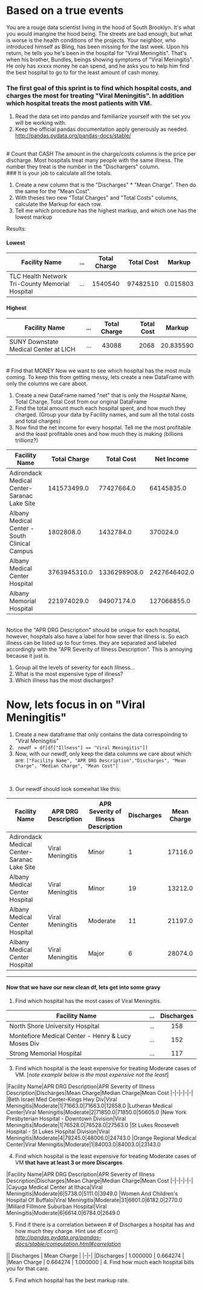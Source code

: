 # Based on a true events

You are a rouge data scientist living in the hood of South Brooklyn.  It's what you would imangine the hood being.  The streets are bad enough, but what is worse is the health conditions of the projects.
Your neighbor, who introduced himself as Bling, has been missing for the last week. Upon his return, he tells you he's been in the hospital for "Viral Meningitis".
That's when his brother, Bundles, beings showing symptoms of "Viral Meningitis".  
He only has xxxxx money he can spend, and he asks you to help him find the best hospital to go to for the least amount of cash money.


### The first goal of this sprint is to find which hospital costs, and charges the most for treating "Viral Meningitis". In addition which hospital treats the most patients with VM.

1. Read the data set into pandas and familiarize yourself with the set you will be working with.
2. Keep the official pandas documentation apply generously as needed. http://pandas.pydata.org/pandas-docs/stable/
<br>
# Count that CASH
The amount in the charge/costs columns is the price per discharge. Most hospitals treat many people with the same illness.  The number they treat is the number in the "Dischargers" column.
<br>
### It is your job to calculate all the totals.

1. Create a new column that is the "Discharges" * "Mean Charge".  Then do the same for the "Mean Cost".
2. With theses two new "Total Charges" and "Total Costs" columns, calculate the Markup for each row.
3. Tell me which procedure has the highest markup, and which one has the lowest markup

Results:

#### Lowest
| Facility Name | ... | Total Charge | Total Cost | Markup|
| ------------- |---|:-------------:| -----:|------|
|TLC Health Network Tri-County Memorial Hospital | ...|  1540540    | 97482510  | 0.015803|

#### Highest
| Facility Name | ... | Total Charge | Total Cost | Markup|
| ------------- |---|:-------------:| -----:|------|
| SUNY Downstate Medical Center at LICH | ... | 43088   | 2068  | 20.835590|

<br>
# Find that MONEY
Now we want to see which hospital has the most mula coming.
To keep this from getting messy, lets create a new DataFrame with only the columns we care aboot.

1.  Create a new DataFrame named "net" that is only the Hospital Name, Total Charge, Total Cost from our original DataFrame
1.  Find the total amount much each hospital spent, and how much they charged. (Group your data by Facility names, and sum all the total costs and total charges)
1.  Now find the net income for every hospital. Tell me the most profitable and the least profitable ones and how much they is making (billions trillionz?)

| Facility Name|Total Charge|Total Cost|Net Income
|-|-|-|-|
| Adirondack Medical Center-Saranac Lake Site|141573499.0|77427664.0|64145835.0 |
| Albany Medical Center - South Clinical Campus|1802808.0|1432784.0|370024.0 |
| Albany Medical Center Hospital|3763945310.0|1336298908.0|2427646402.0 |
| Albany Memorial Hospital|221974029.0|94907174.0|127066855.0 |

<br>
Notice the "APR DRG Description" should be unique for each hospital, however, hospitals also have a label for how sever that illness is.  So each illness can be listed up to four times. they are separated and labeled accordingly with the "APR Severity of Illness Description".  This is annoying because it just is.

1. Group all the levels of severity for each Illness...
  1. What is the most expensive type of illness?
  1. Which illness has the most discharges?


# Now, lets focus in on "Viral Meningitis"
1. Create a new dataframe that only contains the data correspoindng to "Viral Meningitis"
1.  ``` newdf = df[df["Illness"] == "Viral Meningitis"]]```
2. Now, with our newdf, only keep the data columns we care about which are: `["Facility Name", "APR DRG Description","Discharges", "Mean Charge", "Median Charge", "Mean Cost"]`
<br>

3. Our newdf should look somewhat like this:

|Facility Name|APR DRG Description|APR Severity of Illness Description|Discharges|Mean Charge|Median Charge|Mean Cost|
|----|----|----|----|----|----|----|
|Adirondack Medical Center-Saranac Lake Site|Viral Meningitis|Minor|1|17116.0|17116.0|7006.0|
|Albany Medical Center Hospital|Viral Meningitis|Minor|19|13212.0|11914.0|4569.0|
|Albany Medical Center Hospital|Viral Meningitis|Moderate|11|21197.0|14197.0|7131.0|
|Albany Medical Center Hospital|Viral Meningitis|Major|6|28074.0|22846.0|7495.0|
---

#### Now that we have our new clean df, lets get into some gravy
1. Find which hospital has the most cases of Viral Meningitis.

| Facility Name | ... | Discharges |
| ------------- |-----|:----------:|
| North Shore University Hospital | ... | 158 |
| Montefiore Medical Center - Henry & Lucy Moses Div | ... | 152 |
| Strong Memorial Hospital | ... | 117 |

3. Find which hospital is the least expensive for treating Moderate cases of VM. [*note example below is the most expensive not the least*]

|Facility Name|APR DRG Description|APR Severity of Illness Description|Discharges|Mean Charge|Median Charge|Mean Cost
|-|-|-|-|-|
|Beth Israel Med Center-Kings Hwy Div|Viral Meningitis|Moderate|1|71663.0|71663.0|12658.0
|Lutheran Medical Center|Viral Meningitis|Moderate|2|71850.0|71850.0|50605.0
|New York Presbyterian Hospital - Downtown Division|Viral Meningitis|Moderate|1|76528.0|76528.0|27563.0
|St Lukes Roosevelt Hospital - St Lukes Hospital Division|Viral Meningitis|Moderate|4|79245.0|48006.0|24743.0
|Orange Regional Medical Center|Viral Meningitis|Moderate|1|84003.0|84003.0|23143.0

4. Find which hospital is the least expensive for treating Moderate cases of VM **that have at least 3 or more Discarges**.

|Facility Name|APR DRG Description|APR Severity of Illness Description|Discharges|Mean Charge|Median Charge|Mean Cost
|-|-|-|-|-|
|Cayuga Medical Center at Ithaca|Viral Meningitis|Moderate|6|5738.0|5111.0|3949.0
|Women And Children's Hospital Of Buffalo|Viral Meningitis|Moderate|31|6601.0|6182.0|2770.0
|Millard Fillmore Suburban Hospital|Viral Meningitis|Moderate|6|6614.0|6784.0|2649.0


5. Find if there is a correlation between # of Discharges a hospital has and how much they charge. Hint use df.corr() *http://pandas.pydata.org/pandas-docs/stable/computation.html#correlation*

|| Discharges |	Mean Charge |
|-|-|
|Discharges | 1.000000	| 0.664274 |
|Mean Charge |	 0.664274	| 1.000000 |
4. Find how much each hospital bills you for that care.

5. Find which hospital has the best markup rate.
